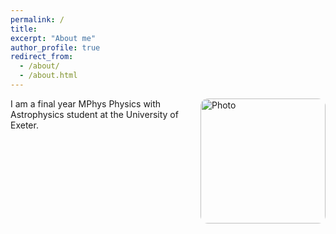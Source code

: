 ```yaml
---
permalink: /
title:
excerpt: "About me"
author_profile: true
redirect_from: 
  - /about/
  - /about.html
---
```


<img align="right" src="https://alexisyslau.github.io/images/profile_pic.png" alt="Photo" style="width: 200px; border-radius: 12px;"/>

I am a final year MPhys Physics with Astrophysics student at the University of Exeter. 